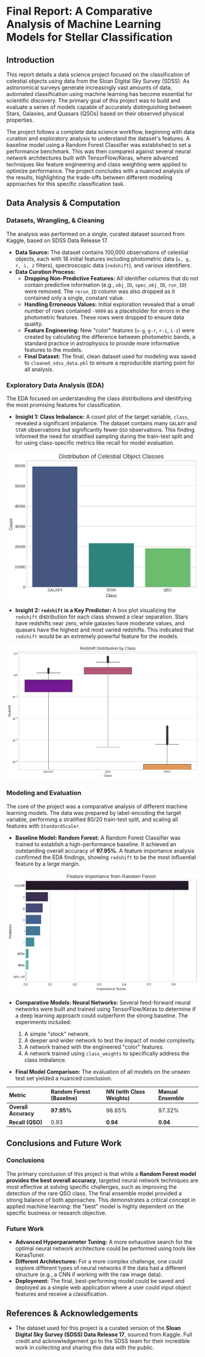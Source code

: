 # Final Report: A Comparative Analysis of Machine Learning Models for Stellar Classification

## Introduction

This report details a data science project focused on the classification of celestial objects using data from the Sloan Digital Sky Survey (SDSS). As astronomical surveys generate increasingly vast amounts of data, automated classification using machine learning has become essential for scientific discovery. The primary goal of this project was to build and evaluate a series of models capable of accurately distinguishing between Stars, Galaxies, and Quasars (QSOs) based on their observed physical properties.

The project follows a complete data science workflow, beginning with data curation and exploratory analysis to understand the dataset's features. A baseline model using a Random Forest Classifier was established to set a performance benchmark. This was then compared against several neural network architectures built with TensorFlow/Keras, where advanced techniques like feature engineering and class weighting were applied to optimize performance. The project concludes with a nuanced analysis of the results, highlighting the trade-offs between different modeling approaches for this specific classification task.

## Data Analysis & Computation

### Datasets, Wrangling, & Cleaning

The analysis was performed on a single, curated dataset sourced from Kaggle, based on SDSS Data Release 17.

* **Data Source:** The dataset contains 100,000 observations of celestial objects, each with 18 initial features including photometric data (`u, g, r, i, z` filters), spectroscopic data (`redshift`), and various identifiers.
* **Data Curation Process:**
    * **Dropping Non-Predictive Features:** All identifier columns that do not contain predictive information (e.g., `obj_ID`, `spec_obj_ID`, `run_ID`) were removed. The `rerun_ID` column was also dropped as it contained only a single, constant value.
    * **Handling Erroneous Values:** Initial exploration revealed that a small number of rows contained `-9999` as a placeholder for errors in the photometric features. These rows were dropped to ensure data quality.
    * **Feature Engineering:** New "color" features (`u-g`, `g-r`, `r-i`, `i-z`) were created by calculating the difference between photometric bands, a standard practice in astrophysics to provide more informative features to the models.
    * **Final Dataset:** The final, clean dataset used for modeling was saved to `cleaned_sdss_data.pkl` to ensure a reproducible starting point for all analysis.

### Exploratory Data Analysis (EDA)

The EDA focused on understanding the class distributions and identifying the most promising features for classification.

* **Insight 1: Class Imbalance:** A count plot of the target variable, `class`, revealed a significant imbalance. The dataset contains many `GALAXY` and `STAR` observations but significantly fewer `QSO` observations. This finding informed the need for stratified sampling during the train-test split and for using class-specific metrics like recall for model evaluation.

*![AImage of class distribution plot](images/eda1.png)*

* **Insight 2: `redshift` is a Key Predictor:** A box plot visualizing the `redshift` distribution for each class showed a clear separation. Stars have redshifts near zero, while galaxies have moderate values, and quasars have the highest and most varied redshifts. This indicated that `redshift` would be an extremely powerful feature for the models.

*![Image of a Redshift Box Plot](images/eda2.png)*

### Modeling and Evaluation

The core of the project was a comparative analysis of different machine learning models. The data was prepared by label-encoding the target variable, performing a stratified 80/20 train-test split, and scaling all features with `StandardScaler`.

* **Baseline Model: Random Forest:** A Random Forest Classifier was trained to establish a high-performance baseline. It achieved an outstanding overall accuracy of **97.95%**. A feature importance analysis confirmed the EDA findings, showing `redshift` to be the most influential feature by a large margin.

*![Image of Feature Importance Plot](images/feature_importance.png)*

* **Comparative Models: Neural Networks:** Several feed-forward neural networks were built and trained using TensorFlow/Keras to determine if a deep learning approach could outperform the strong baseline. The experiments included:
    1.  A simple "stock" network.
    2.  A deeper and wider network to test the impact of model complexity.
    3.  A network trained with the engineered "color" features.
    4.  A network trained using `class_weights` to specifically address the class imbalance.

* **Final Model Comparison:** The evaluation of all models on the unseen test set yielded a nuanced conclusion.

| Metric | Random Forest (Baseline) | NN (with Class Weights) | **Manual Ensemble** |
| :--- | :--- | :--- | :--- |
| **Overall Accuracy** | **97.95%** | 96.65% | 97.32% |
| **Recall (QSO)** | 0.93 | **0.94** | **0.94** |


## Conclusions and Future Work

### Conclusions

The primary conclusion of this project is that while a **Random Forest model provides the best overall accuracy**, targeted neural network techniques are most effective at solving specific challenges, such as improving the detection of the rare QSO class. The final ensemble model provided a strong balance of both approaches. This demonstrates a critical concept in applied machine learning: the "best" model is highly dependent on the specific business or research objective.

### Future Work

* **Advanced Hyperparameter Tuning:** A more exhaustive search for the optimal neural network architecture could be performed using tools like KerasTuner.
* **Different Architectures:** For a more complex challenge, one could explore different types of neural networks if the data had a different structure (e.g., a CNN if working with the raw image data).
* **Deployment:** The final, best-performing model could be saved and deployed as a simple web application where a user could input object features and receive a classification.

## References & Acknowledgements

* The dataset used for this project is a curated version of the **Sloan Digital Sky Survey (SDSS) Data Release 17**, sourced from Kaggle. Full credit and acknowledgement go to the SDSS team for their incredible work in collecting and sharing this data with the public.
